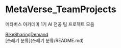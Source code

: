 # MetaVerse_TeamProjects
메타버스 아카데미 1기 AI 전공 팀 프로젝트 모음

[BikeSharingDemand](BikeSharingDemand/README.md) <br>
[쓰레기 분류](쓰레기 분류/README.md)

